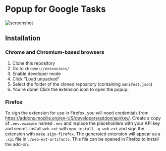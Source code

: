 # Popup for Google Tasks

![screenshot](https://i.imgur.com/aXvemQS.png)

## Installation

### Chrome and Chromium-based browsers

1. Clone this repository
2. Go to `chrome://extensions/`
3. Enable developer mode
4. Click "Load unpacked"
5. Select the folder of the cloned repository (containing `manifest.json`)
6. You're done! Click the extension icon to open the popup.

### Firefox

To sign the extension for use in Firefox, you will need credentials from https://addons.mozilla.org/en-US/developers/addon/api/key/. Create a copy of `.env.example` named `.env` and replace the placeholders with your API key and secret. Install `web-ext` with `npm install -g web-ext` and sign the extension with `make sign-firefox`. The generated extension will appear as a `.xpi` file in `./web-ext-artifacts`. This file can be opened in Firefox to install the add-on.
